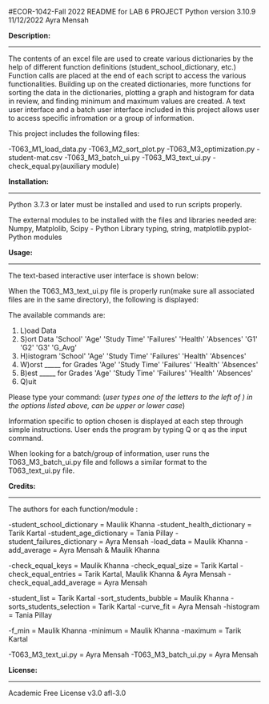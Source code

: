 #ECOR-1042-Fall 2022 README for LAB 6 PROJECT   Python version 3.10.9  11/12/2022
Ayra Mensah


**Description:**

________________

The contents of an excel file are used to create various dictionaries by the help of different function definitions (student_school_dictionary, etc.) Function calls are placed at the end of each script to access the various functionalities. Building up on the created dictionaries, more functions for sorting the data in the dictionaries, plotting a graph and histogram for data in review, and finding minimum and maximum values are created. A text user interface and a batch user interface included in this project allows user to access specific infromation or a group of information.


This project includes the following files:

-T063_M1_load_data.py
-T063_M2_sort_plot.py
-T063_M3_optimization.py
-student-mat.csv
-T063_M3_batch_ui.py
-T063_M3_text_ui.py
-check_equal.py(auxiliary module)






**Installation:**


_________________

Python 3.7.3 or later must be installed and used to run scripts properly.

The external modules to be installed with the files and libraries needed are:
Numpy, Matplolib, Scipy  - Python Library
typing, string, matplotlib.pyplot- Python modules





**Usage:**


__________

The text-based interactive user interface is shown below:

When the T063_M3_text_ui.py file is properly run(make sure all associated files are in the same directory), the following is displayed:

The available commands are:
   1. L)oad Data
   2. S)ort Data
        'School'    'Age'    'Study Time'    'Failures'     'Health'
        'Absences'    'G1'    'G2'    'G3'    'G_Avg'
   3. H)istogram
        'School'    'Age'    'Study Time'    'Failures'     'Health'
        'Absences'
   4. W)orst _____ for Grades
        'Age'    'Study Time'    'Failures'    'Health'    'Absences'
   5. B)est _____ for Grades
        'Age'    'Study Time'    'Failures'    'Health'    'Absences'
   6. Q)uit

Please type your command: (*user types one of the letters to the left of ) in the options listed above, can be upper or lower case*)

Information specific to option chosen is displayed at each step through simple instructions.
User ends the program by typing Q or q as the input command.

When looking for a batch/group of information, user runs the T063_M3_batch_ui.py file and follows a similar format to the T063_text_ui.py file.







**Credits:**


____________
The authors for each function/module :

-student_school_dictionary = Maulik Khanna
-student_health_dictionary = Tarik Kartal
-student_age_dictionary = Tania Pillay
-student_failures_dictionary = Ayra Mensah
-load_data = Maulik Khanna
-add_average = Ayra Mensah & Maulik Khanna


-check_equal_keys = Maulik Khanna
-check_equal_size = Tarik Kartal
-check_equal_entries = Tarik Kartal, Maulik Khanna & Ayra Mensah
-check_equal_add_average = Ayra Mensah


-student_list = Tarik Kartal
-sort_students_bubble = Maulik Khanna
-sorts_students_selection = Tarik Kartal
-curve_fit = Ayra Mensah
-histogram = Tania Pillay


-f_min = Maulik Khanna
-minimum = Maulik Khanna
-maximum = Tarik Kartal


-T063_M3_text_ui.py = Ayra Mensah
-T063_M3_batch_ui.py = Ayra Mensah





**License:**


____________
Academic Free License v3.0  afl-3.0
